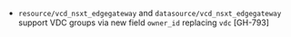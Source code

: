 * `resource/vcd_nsxt_edgegateway` and `datasource/vcd_nsxt_edgegateway` support VDC groups via new
  field `owner_id` replacing `vdc` [GH-793]